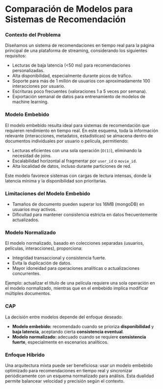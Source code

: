 # Comparación de Modelos para Sistemas de Recomendación

### Contexto del Problema

Diseñamos un sistema de recomendaciones en tiempo real para la página principal de una plataforma de streaming, considerando los siguientes requisitos:

- Lecturas de baja latencia (<50 ms) para recomendaciones personalizadas.
- Alta disponibilidad, especialmente durante picos de tráfico.
- Soporte para más de 1 millón de usuarios con aproximadamente 100 interacciones por usuario.
- Escrituras poco frecuentes (valoraciones 1 a 5 veces por semana).
- Exportación semanal de datos para entrenamiento de modelos de machine learning.

### Modelo Embebido

El modelo embebido resulta ideal para sistemas de recomendación que requieren rendimiento en tiempo real. En este esquema, toda la información relevante (interacciones, metadatos, estadísticas) se almacena dentro de documentos individuales por usuario o película, permitiendo:

- Lecturas eficientes con una sola operación (`O(1)`), eliminando la necesidad de joins.
- Escalabilidad horizontal al fragmentar por `user_id` o `movie_id`.
- Alta localidad de datos, incluso durante particiones de red.

Este modelo favorece sistemas con cargas de lectura intensas, donde la latencia mínima y la disponibilidad son prioritarias.

### Limitaciones del Modelo Embebido

- Tamaños de documento pueden superar los 16MB (mongoDB) en usuarios muy activos.
- Dificultad para mantener consistencia estricta en datos frecuentemente actualizados.

### Modelo Normalizado

El modelo normalizado, basado en colecciones separadas (usuarios, películas, interacciones), proporciona:

- Integridad transaccional y consistencia fuerte.
- Evita la duplicación de datos.
- Mayor idoneidad para operaciones analíticas o actualizaciones concurrentes.

Ejemplo: actualizar el título de una película requiere una sola operación en el modelo normalizado, mientras que en el embebido implica modificar múltiples documentos.

### CAP

La decisión entre modelos depende del enfoque deseado:

- **Modelo embebido:** recomendado cuando se prioriza **disponibilidad** y **baja latencia**, aceptando cierta **consistencia eventual**.
- **Modelo normalizado:** adecuado cuando se requiere **consistencia fuerte**, especialmente en escenarios analíticos.

### Enfoque Híbrido

Una arquitectura mixta puede ser beneficiosa: usar un modelo embebido optimizado para recomendaciones en tiempo real y sincronizar periódicamente con un esquema normalizado para análisis. Esta dualidad permite balancear velocidad y precisión según el contexto.
